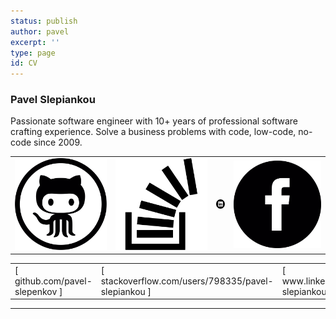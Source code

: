 ```yaml
---
status: publish
author: pavel
excerpt: ''
type: page
id: CV
---
```

<h3>Pavel Slepiankou</h3>
<p>
    Passionate software engineer with 10+ years of professional software crafting experience. Solve a business problems with code, low-code, no-code since 2009.
</p>


<table class="table-no-borders no-print">
    <tr>
        <td>
            <a class="centered"  <a href="https://github.com/pavel-slepenkov">
                <img class="logos" src="images/cv/github-social-logo.svg" alt="">
            </a>
        </td>
        <td>
        <a  class="centered" href="https://stackoverflow.com/users/798335/pavel-slepiankou">
            <img class="logos" src="images/cv/stack-exchange-symbol.svg" alt="">
        </a>
        </td>
        <td>
        <a  class="centered" href="https://www.linkedin.com/in/pavel-slepiankou-76376b35">
            <img class="logos" src="images/cv/linkedin-logo-button.svg" alt="">
        </a>
        </td>
        <td>
        <a  class="centered" href="https://www.facebook.com/pavel.slepiankou">
            <img class="logos" src="images/cv/facebook-logo-button.svg" alt="">
        </a>
        </td>
    <tr>
</table>


<table class="table-no-borders print-only social-links">
    <tr>
        <td>
            [ github.com/pavel-slepenkov ]
        </td>
        <td>
            [ stackoverflow.com/users/798335/pavel-slepiankou ]
        </td>
        <td>
            [ www.linkedin.com/in/pavel-slepiankou ]
        </td>
    <tr>
</table>


<hr>